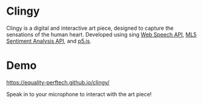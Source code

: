 # Clingy
Clingy is a digital and interactive art piece, designed to capture the sensations of the human heart. Developed using sing [Web Speech API](https://developer.mozilla.org/en-US/docs/Web/API/Web_Speech_API), [ML5 Sentiment Analysis API](https://ml5js.org/reference/api-Sentiment/), and [p5.js](https://p5js.org/).

# Demo
https://equality-perftech.github.io/clingy/

Speak in to your microphone to interact with the art piece!
